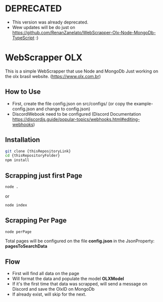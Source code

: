 # DEPRECATED
- This version was already deprecated.
- Wew updates will be do just on https://github.com/RenanZanelato/WebScrapper-Olx-Node-MongoDb-TypeScript :)

# WebScrapper OLX

This is a simple WebScrapper that use Node and MongoDb 
Just working on the olx brasil website. (https://www.olx.com.br)

## How to Use

- First, create the file config.json on src/configs/ (or copy the example-config.json and change to config.json)
- DiscordWebook need to be configured (Discord Documentation https://discordjs.guide/popular-topics/webhooks.html#editing-webhooks)

## Installation
```sh
git clone {thisRepositoryLink}
cd {thisRepositoryFolder}
npm install
```

## Scrapping just first Page
```sh
node . 
```
or

```sh
node index 
```

## Scrapping Per Page
```sh
node perPage
```
Total pages will be configured on the file **config.json** in the JsonProperty: **pagesToSearchData**

## Flow
- First will find all data on the page
- Will format the data and populate the model **OLXModel**
- If it's the first time that data was scrapped, will send a message on Discord and save the OlxID on MongoDb
- If already exist, will skip for the next.
